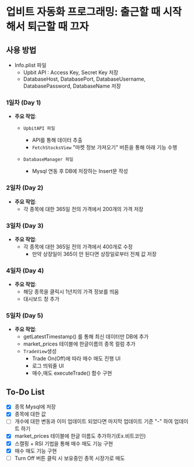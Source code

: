 # 업비트 자동화 프로그래밍: 출근할 때 시작해서 퇴근할 때 끄자

## 사용 방법
  - Info.plist 파일
    - Upbit API : Access Key, Secret Key 저장
    - DatabaseHost, DatabasePort, DatabaseUsername, DatabasePassword, DatabaseName 저장
   

### 1일차 (Day 1)
- **주요 작업**:
  - `UpbitAPI 파일`
    - API를 통해 데이터 추출
    - `FetchStocksView`  "마켓 정보 가져오기" 버튼을 통해 아래 기능 수행
   
  - `DatabaseManager 파일`
    - Mysql 연동 후 DB에 저장하는 Insert문 작성
   
### 2일차 (Day 2)
- **주요 작업**:
  - 각 종목에 대한 365일 전의 가격에서 200개의 가격 저장
 
### 3일차 (Day 3)
- **주요 작업**:
  - 각 종목에 대한 365일 전의 가격에서 400개로 수정
    - 만약 상장일이 365이 안 된다면 상장일로부터 전체 값 저장
   
### 4일차 (Day 4)
- **주요 작업**:
  - 해당 종목을 클릭시 1년치의 가격 정보를 띄움
  - 대시보드 창 추가
 
### 5일차 (Day 5)
- **주요 작업**:
  - getLatestTimestamp() 를 통해 최신 데이터만 DB에 추가
  - market_prices 테이블에 한글이름의 종목 컬럼 추가
  - `TradeView`생성
    - Trade On(Off)에 따라 매수 매도 진행 UI
    - 로그 띄워줄 UI
    - 매수,매도 executeTrade() 함수 구현

## To-Do List
- [X] 종목 Mysql에 저장
- [X] 종목에 대한 값 
- [ ] 개수에 대한 변동과 이미 업데이트 되었다면 마지막 업데이트 기준 "-" 하여 업데이트 하기
- [X] market_prices 테이블에 한글 이름도 추가하기(Ex.비트코인)
- [X] 스캘핑 + RSI 기법을 통해 매수 매도 기능 구현
- [X] 매수 매도 기능 구현
- [ ] Turn Off 버튼 클릭 시 보유중인 종목 시장가로 매도
